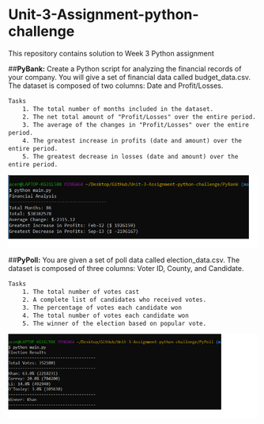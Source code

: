 # Unit-3-Assignment-python-challenge
This repository contains solution to Week 3 Python assignment

##**PyBank:**
	Create a Python script for analyzing the financial records of your company. 
	You will give a set of financial data called budget_data.csv. The dataset is composed of two columns: Date and Profit/Losses. 

	Tasks
		1. The total number of months included in the dataset.
		2. The net total amount of "Profit/Losses" over the entire period.
		3. The average of the changes in "Profit/Losses" over the entire period.
		4. The greatest increase in profits (date and amount) over the entire period.
		5. The greatest decrease in losses (date and amount) over the entire period.
![alt text](https://github.com/nchullip/Unit-3-Assignment-python-challenge/blob/master/PyBank/Sample_Output.png)

##**PyPoll:**
	You are given a set of poll data called election_data.csv.
	The dataset is composed of three columns: Voter ID, County, and Candidate.
	
	Tasks
		1. The total number of votes cast
		2. A complete list of candidates who received votes.
		3. The percentage of votes each candidate won
		4. The total number of votes each candidate won
		5. The winner of the election based on popular vote.
![alt text](https://github.com/nchullip/Unit-3-Assignment-python-challenge/blob/master/PyPoll/Sample_Output.png)
